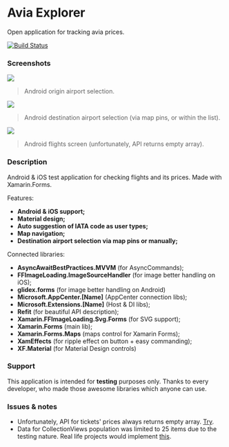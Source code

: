 # Avia Explorer
Open application for tracking avia prices.

[![Build Status](https://dev.azure.com/Wonder-Inc/AviaExplorer/_apis/build/status/SnowPowerCore.AviaExplorer?branchName=master)](https://dev.azure.com/Wonder-Inc/AviaExplorer/_build/latest?definitionId=1&branchName=master)

### Screenshots

![](https://imgshare.io/images/2020/03/28/Android1.png)

> Android origin airport selection.

![](https://imgshare.io/images/2020/03/28/Android2.png)
> Android destination airport selection (via map pins, or within the list).

![](https://imgshare.io/images/2020/03/28/Android3.png)
> Android flights screen (unfortunately, API returns empty array).

### Description
Android & iOS test application for checking flights and its prices. Made with Xamarin.Forms.

Features:
- **Android & iOS support;**
- **Material design;**
- **Auto suggestion of IATA code as user types;**
- **Map navigation;**
- **Destination airport selection via map pins or manually;**

Connected libraries:
- **AsyncAwaitBestPractices.MVVM** (for AsyncCommands);
- **FFImageLoading.ImageSourceHandler** (for image better handling on iOS);
- **glidex.forms** (for image better handling on Android)
- **Microsoft.AppCenter.[Name]** (AppCenter connection libs);
- **Microsoft.Extensions.[Name]** (Host & DI libs);
- **Refit** (for beautiful API description);
- **Xamarin.FFImageLoading.Svg.Forms** (for SVG support);
- **Xamarin.Forms** (main lib);
- **Xamarin.Forms.Maps** (maps control for Xamarin Forms);
- **XamEffects** (for ripple effect on button + easy commanding);
- **XF.Material** (for Material Design controls)

### Support
This application is intended for **testing** purposes only. Thanks to every developer, who made those awesome libraries which anyone can use.

### Issues & notes
- Unfortunately, API for tickets' prices always returns empty array. [Try](http://map.aviasales.ru/prices.json?origin_iata=LED&period=2014-12-01:season&direct=true&one_way=false&price=50000&no_visa=true&schengen=true&need_visa=true&locale=ru&min_trip_duration_in_days=13&max_trip_duration_in_days=15).
- Data for CollectionViews population was limited to 25 items due to the testing nature. Real life projects would implement [this](https://docs.microsoft.com/en-us/xamarin/xamarin-forms/user-interface/collectionview/populate-data#load-data-incrementally).
